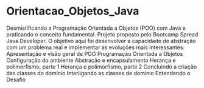 # Orientacao_Objetos_Java
Desmistificando a Programação Orientada a Objetos (POO) com Java e praticando o conceito fundamental.  Projeto proposto pelo Bootcamp Spread Java Developer. O objetivo aqui foi desenvolver a capacidade de abstração com um problema real e implementar as evoluções mais interessantes.  Apresentação e visão geral de POO Programação Orientada a Objetos Configuração do ambiente Abstração e encapsulamento Herança e polimorfismo, parte 1 Herança e polimorfismo, parte 2 Concluindo a criação das classes do domínio Interligando as classes de domínio Entendendo o Desafio
